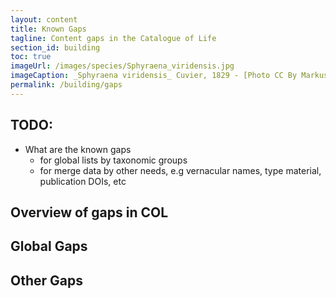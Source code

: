 ```yaml
---
layout: content
title: Known Gaps
tagline: Content gaps in the Catalogue of Life
section_id: building
toc: true
imageUrl: /images/species/Sphyraena_viridensis.jpg    
imageCaption: _Sphyraena viridensis_ Cuvier, 1829 - [Photo CC By Markus Döring](https://www.inaturalist.org/observations/87857259)
permalink: /building/gaps
---
```


## TODO:
 - What are the known gaps
   - for global lists by taxonomic groups
   - for merge data by other needs, e.g vernacular names, type material, publication DOIs, etc

## Overview of gaps in COL


## Global Gaps


## Other Gaps
